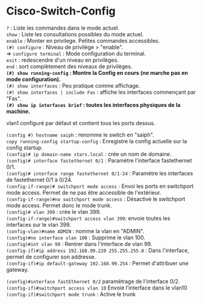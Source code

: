 # Cisco-Switch-Config  

`?` : Liste les commandes dans le mode actuel.  
`show` :  Liste les consultations possibles du mode actuel.  
`enable` : Monter en privilege. Petites commandes accessibles.  
`(#) configure` : Niveau de privilège > "enable".   
=> `configure terminal` : Mode configuration du terminal.  
`exit` : redescendre d'un niveau en privilèges.  
`end` : sort complètement des niveaux de privilèges.  
**`(#) show running-config` : Montre la Config en cours (ne marche pas en mode configuration).**  
`(#) show interfaces` : Peu pratique comme affichage.  
`(#) show interfaces | include Fas` : affiche les interfaces commençant par "Fas".  
**`(#) show ip interfaces brief` : toutes les interfaces physiques de la machine.**  

vlan1 configuré par défaut et contient tous les ports dessus.  

`(config #) hostname saiph` : renomme le switch en "saiph".  
`copy running-config startup-config` : Enregistre la config actuelle sur la config startup.  
`(config)# ip domain-name stars.local` : crée un nom de domaine.  
`(config)# interface fastethernet 0/1` : Paramètre l'interface fastethernet 0/1.  
`(config)# interface range fastethernet 0/1-24` : Paramètre les interfaces de fastethernet 0/1 à 0/24.  
`(config-if-range)# switchport mode access` : Envoi les ports en switchport mode access. Permet de ne pas être accessible de l'extérieur.  
`(config-if-range)#no switchport mode access` : Désactive le switchport mode access. Permet donc le mode trunk.  
`(config)# vlan 399` : crée le vlan 399.  
`(config-if-range)#switchport access vlan 399`: envoie toutes les interfaces sur le vlan 399.  
`(config-vlan)#name ADMIN` : nomme la vlan en "ADMIN".  
`(config)#no interface vlan 100` : Supprime le vlan 100.  
`(config)#int vlan 99` : Rentrer dans l'interface de vlan 99.  
`(config-if)#ip address 192.168.99.220 255.255.255.0` : Dans l'interface, permet de configurer son addresse.   
`(config-if)#ip default-gateway 192.168.99.254` : Permet d'attribuer une gateway.  

`(config)#interface fastEthernet 0/2` paramètrage de l'interface 0/2.  
`(config-if)#switchport access vlan 10`  Envoie l'interface dans le vlan10  
`(config-if)#switchport mode trunk` : Active le trunk  
